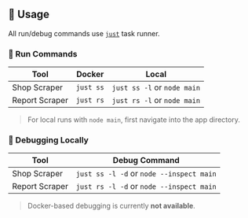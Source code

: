 ## 🚀 Usage

All run/debug commands use [`just`](https://just.systems/man/en/) task runner.

### 🏃 Run Commands

| Tool           | Docker    | Local                       |
| -------------- | --------- | --------------------------- |
| Shop Scraper   | `just ss` | `just ss -l` or `node main` |
| Report Scraper | `just rs` | `just rs -l` or `node main` |

> For local runs with `node main`, first navigate into the app directory.

### 🐞 Debugging Locally

| Tool           | Debug Command                            |
| -------------- | ---------------------------------------- |
| Shop Scraper   | `just ss -l -d` or `node --inspect main` |
| Report Scraper | `just rs -l -d` or `node --inspect main` |

> Docker-based debugging is currently **not available**.
